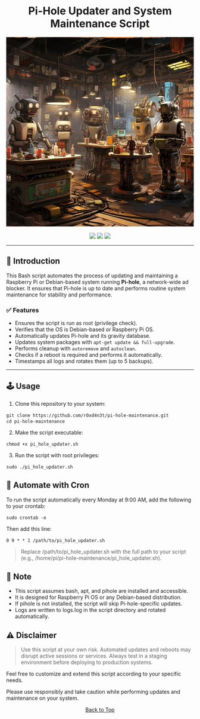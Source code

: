 <a id="top"></a>

<h1 align="center">
Pi-Hole Updater and System Maintenance Script
</h1>

<p align="center">
  <kbd>
    <img src="https://raw.githubusercontent.com/r0xd4n3t/pi-hole-maintenance/main/img/pi-main.png" alt="Pi-Hole Maintenance Banner">
  </kbd>
</p>

<p align="center">
  <img src="https://img.shields.io/github/last-commit/r0xd4n3t/pi-hole-maintenance?style=flat">
  <img src="https://img.shields.io/github/stars/r0xd4n3t/pi-hole-maintenance?color=brightgreen">
  <img src="https://img.shields.io/github/forks/r0xd4n3t/pi-hole-maintenance?color=brightgreen">
</p>

---

## 📜 Introduction

This Bash script automates the process of updating and maintaining a Raspberry Pi or Debian-based system running **Pi-hole**, a network-wide ad blocker. It ensures that Pi-hole is up to date and performs routine system maintenance for stability and performance.

### ✅ Features
- Ensures the script is run as root (privilege check).
- Verifies that the OS is Debian-based or Raspberry Pi OS.
- Automatically updates Pi-hole and its gravity database.
- Updates system packages with `apt-get update && full-upgrade`.
- Performs cleanup with `autoremove` and `autoclean`.
- Checks if a reboot is required and performs it automatically.
- Timestamps all logs and rotates them (up to 5 backups).

---

## 🕹️ Usage

1. Clone this repository to your system:
```
git clone https://github.com/r0xd4n3t/pi-hole-maintenance.git
cd pi-hole-maintenance
```

2. Make the script executable:
```
chmod +x pi_hole_updater.sh
```

3. Run the script with root privileges:
```
sudo ./pi_hole_updater.sh
```

## 📅 Automate with Cron

To run the script automatically every Monday at 9:00 AM, add the following to your crontab:
```
sudo crontab -e
```
Then add this line:
```
0 9 * * 1 /path/to/pi_hole_updater.sh
```
> Replace /path/to/pi_hole_updater.sh with the full path to your script (e.g., /home/pi/pi-hole-maintenance/pi_hole_updater.sh).

## 📝 Note

-    This script assumes bash, apt, and pihole are installed and accessible.
-    It is designed for Raspberry Pi OS or any Debian-based distribution.
-    If pihole is not installed, the script will skip Pi-hole-specific updates.
-    Logs are written to logs.log in the script directory and rotated automatically.

## ⚠️ Disclaimer
> Use this script at your own risk. Automated updates and reboots may disrupt active sessions or services. Always test in a staging environment before deploying to production systems.

Feel free to customize and extend this script according to your specific needs.

Please use responsibly and take caution while performing updates and maintenance on your system.

<p align="center"><a href=#top>Back to Top</a></p>
